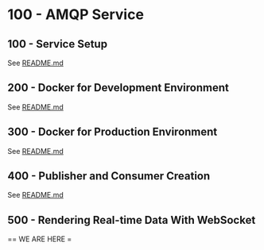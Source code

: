 # 100 - AMQP Service

## 100 - Service Setup

See [README.md](./100/README.md)

## 200 - Docker for Development Environment

See [README.md](./200/README.md)

## 300 - Docker for Production Environment

See [README.md](./300/README.md)

## 400 - Publisher and Consumer Creation

See [README.md](./400/README.md)

## 500 - Rendering Real-time Data With WebSocket

== WE ARE HERE =
